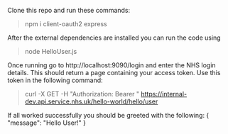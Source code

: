 Clone this repo and run these commands:

> npm i client-oauth2 express


After the external dependencies are installed you can run the code using 

> node HelloUser.js

Once running go to http://localhost:9090/login and enter the NHS login details. This should return a page containing your access token.
Use this token in the following command:

> curl -X GET -H "Authorization: Bearer <paste your access_token here>" https://internal-dev.api.service.nhs.uk/hello-world/hello/user

If all worked successfully you should be greeted with the following:
{
  "message": "Hello User!"
}
